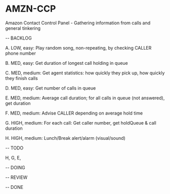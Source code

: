 # AMZN-CCP
Amazon Contact Control Panel - Gathering information from calls and general tinkering

-- BACKLOG

  A. LOW, easy: Play random song, non-repeating, by checking CALLER phone number

  B. MED, easy: Get duration of longest call holding in queue
  
  C. MED, medium: Get agent statistics: how quickly they pick up, how quickly they finish calls

  D. MED, easy: Get number of calls in queue
  
  E. MED, medium: Average call duration; for all calls in queue (not answered), get duration
  
  F. MED, medium: Advise CALLER depending on average hold time
  
  G. HIGH, medium: For each call: Get caller number, get holdQueue & call duration

  H. HIGH, medium: Lunch/Break alert/alarm (visual/sound)

-- TODO

  H, G, E, 

-- DOING

-- REVIEW

-- DONE
